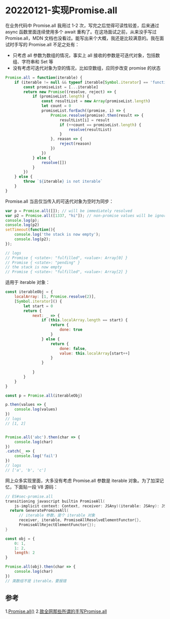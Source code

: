 # 20220121-实现Promise.all

在业务代码中 Promise.all 我用过 1-2 次，写完之后觉得可读性较差，后来通过 async 函数里面连续使用多个 await 重构了。在这场面试之前，从来没手写过 Promise.all，MDN 文档也没看过。能写出来个大概，我还是比较满意的。我在面试时手写的 Promise.all 不足之处有：

- 只考虑 all 参数为数组的情况，事实上 all 接收的参数是可迭代对象，包括数组、字符串和 Set 等
- 没有考虑可迭代对象为空的情况，比如空数组，应同步改变 promise 的状态

```JavaScript
Promise.all = function(iterable) {
	if (iterable != null && typeof iterable[Symbol.iterator] == 'function') {
		const promiseList = [...iterable]
		return new Promise((resolve, reject) => {
			if (promiseList.length) {
				const resultList = new Array(promiseList.length)
				let count = 0
				promiseList.forEach((promise, i) => {
					Promise.resolve(promise).then(result => {
						resultList[i] = result
						if (++count == promiseList.length) {
							resolve(resultList)
						}
					}, reason => {
						reject(reason)
					})
				})	
			} else {
				resolve([])
			}	
		})
	} else {
		throw `${iterable} is not iterable`	
	}
}
```

Promise.all 当且仅当传入的可迭代对象为空时为同步：

```JavaScript
var p = Promise.all([]); // will be immediately resolved
var p2 = Promise.all([1337, "hi"]); // non-promise values will be ignored, but the evaluation will be done asynchronously
console.log(p);
console.log(p2)
setTimeout(function(){
    console.log('the stack is now empty');
    console.log(p2);
});

// logs
// Promise { <state>: "fulfilled", <value>: Array[0] }
// Promise { <state>: "pending" }
// the stack is now empty
// Promise { <state>: "fulfilled", <value>: Array[2] }
```

适用于 iterable 对象：

```JavaScript
const iterableObj = {
	localArray: [1, Promise.resolve(2)],
	[Symbol.iterator]() {
		let start = 0
		return {
			next: _ => {
				if (this.localArray.length == start) {
					return {
						done: true
					}
				} else {
					return {
						done: false,
						value: this.localArray[start++]
					}	
				}
				
			}
		}
	}
}

const p = Promise.all(iterableObj)

p.then(values => {
	console.log(values)
})
// logs
// [1, 2]
```

```JavaScript

Promise.all('abc').then(char => {
	console.log(char)
})
.catch(_ => {
	console.log('fail')
})
// logs
// ['a', 'b', 'c']
```

网上众多实现里面，大多没有考虑 Promise.all 参数是 iterable 对象。为了加深记忆，下面贴一段 V8 源码：

```C++
// ES#sec-promise.all
transitioning javascript builtin PromiseAll(
    js-implicit context: Context, receiver: JSAny)(iterable: JSAny): JSAny {
  return GeneratePromiseAll(
  	  // iterable 参数，是个 iterable 对象
      receiver, iterable, PromiseAllResolveElementFunctor{},
      PromiseAllRejectElementFunctor{});
}
```

```JavaScript
const obj = {
	0: 1,
	1: 2,
	length: 2
}

Promise.all(obj).then(char => {
	console.log(char)
})
// 类数组不是 iterable，要报错
```

## 参考

1.[Promise.all()](https://developer.mozilla.org/zh-CN/docs/Web/JavaScript/Reference/Global_Objects/Promise/all)
2.[致全网那些所谓的手写Promise.all](https://zhuanlan.zhihu.com/p/362648760)





























